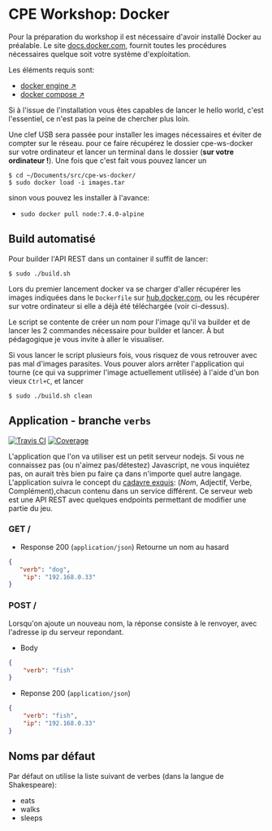 # CPE Workshop: Docker

Pour la préparation du workshop il est nécessaire d'avoir installé Docker au préalable.
Le site [docs.docker.com](https://docs.docker.com), fournit toutes les procédures nécessaires
quelque soit votre système d'exploitation.

Les éléments requis sont:
* [docker engine :arrow_upper_right:](https://docs.docker.com/engine/installation/) 
* [docker compose :arrow_upper_right:](https://docs.docker.com/compose/install/)

Si à l'issue de l'installation vous êtes capables de lancer le hello world, c'est l'essentiel, ce 
n'est pas la peine de chercher plus loin.


Une clef USB sera passée pour installer les images nécessaires et éviter de compter sur le réseau.
pour ce faire récupérez le dossier cpe-ws-docker sur votre ordinateur et lancer un terminal dans
le dossier (**sur votre ordinateur !**). Une fois que c'est fait vous pouvez lancer un

```shell
$ cd ~/Documents/src/cpe-ws-docker/
$ sudo docker load -i images.tar
``` 

sinon vous pouvez les installer à l'avance:

+ `sudo docker pull node:7.4.0-alpine`

## Build automatisé

Pour builder l'API REST dans un container il suffit de lancer:

```shell
$ sudo ./build.sh
```

Lors du premier lancement docker va se charger d'aller récupérer les images indiquées dans le
`Dockerfile` sur [hub.docker.com](https://hub.docker.com/), ou les récupérer sur votre ordinateur si
elle a déjà été téléchargée (voir ci-dessus).

Le script se contente de créer un nom pour l'image qu'il va builder et de lancer les 2 commandes
nécessaire pour builder et lancer.
À but pédagogique je vous invite à aller le visualiser.

Si vous lancer le script plusieurs fois, vous risquez de vous retrouver avec pas mal d'images
parasites.
Vous pouver alors arrêter l'application qui tourne (ce qui va supprimer l'image actuellement
utilisée) à l'aide d'un bon vieux `Ctrl+C`, et lancer 

```shell
$ sudo ./build.sh clean
```

## Application - branche `verbs`

[![Travis CI][travis-badge-url]][travis-url]
[![Coverage][coveralls-badge-url]][coveralls-url]

L'application que l'on va utiliser est un petit serveur nodejs. Si vous ne connaissez pas
(ou n'aimez pas/détestez) Javascript, ne vous inquiétez pas, on aurait très bien pu faire ça dans
n'importe quel autre langage.
L'application suivra le concept du [cadavre exquis][cadavre-exquis-wiki]: (*Nom*, Adjectif, Verbe,
Complément),chacun contenu dans un service différent.
Ce serveur web est une API REST avec quelques endpoints permettant de modifier une partie du jeu.


[cadavre-exquis-wiki]: https://www.wikiwand.com/fr/Cadavre_exquis_(jeu)
[travis-badge-url]: https://api.travis-ci.org/1M0reBug/cpe-ws-docker.svg?branch=verbs
[travis-url]: https://travis-ci.org/1M0reBug/cpe-ws-docker
[coveralls-badge-url]: https://coveralls.io/repos/github/1M0reBug/cpe-ws-docker/badge.svg?branch=verbs
[coveralls-url]: https://coveralls.io/github/1M0reBug/cpe-ws-docker?branch=verbs

### GET /

+ Response 200 (`application/json`)
Retourne un nom au hasard

```json
{
   "verb": "dog",
    "ip": "192.168.0.33"
}
```

### POST /

Lorsqu'on ajoute un nouveau nom, la réponse consiste à le renvoyer, avec l'adresse
ip du serveur repondant.

+ Body
```json
{
    "verb": "fish"
}
```

+ Reponse 200 (`application/json`)
```json
{
    "verb": "fish",
    "ip": "192.168.0.33"
}
```

## Noms par défaut

Par défaut on utilise la liste suivant de verbes (dans la langue de Shakespeare):

+ eats
+ walks
+ sleeps
